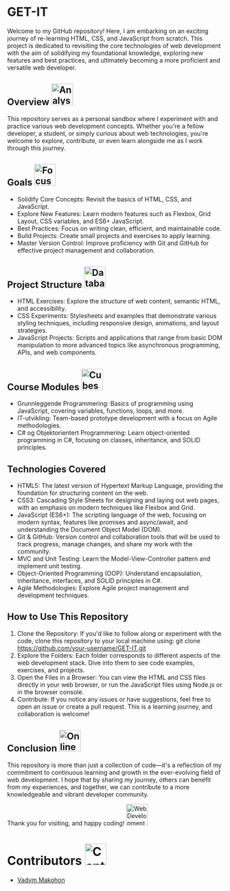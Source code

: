 # GET-IT

Welcome to my GitHub repository! Here, I am embarking on an exciting journey of re-learning HTML, CSS, and JavaScript from scratch. This project is dedicated to revisiting the core technologies of web development with the aim of solidifying my foundational knowledge, exploring new features and best practices, and ultimately becoming a more proficient and versatile web developer.

## Overview <img src="https://cdn-icons-png.flaticon.com/512/7756/7756168.png" alt="Analysis Icon" width="50" height="50">

This repository serves as a personal sandbox where I experiment with and practice various web development concepts. Whether you're a fellow developer, a student, or simply curious about web technologies, you're welcome to explore, contribute, or even learn alongside me as I work through this journey.

## Goals <img src="https://cdn-icons-png.flaticon.com/512/9677/9677777.png" alt="Focus Icon" width="50" height="50" />

- Solidify Core Concepts: Revisit the basics of HTML, CSS, and JavaScript.
- Explore New Features: Learn modern features such as Flexbox, Grid Layout, CSS variables, and ES6+ JavaScript.
- Best Practices: Focus on writing clean, efficient, and maintainable code.
- Build Projects: Create small projects and exercises to apply learning.
- Master Version Control: Improve proficiency with Git and GitHub for effective project management and collaboration.

## Project Structure <img src="https://cdn-icons-png.flaticon.com/512/2232/2232113.png" alt="Database Icon" width="50" height="50">

- HTML Exercises: Explore the structure of web content, semantic HTML, and accessibility.
- CSS Experiments: Stylesheets and examples that demonstrate various styling techniques, including responsive design, animations, and layout strategies.
- JavaScript Projects: Scripts and applications that range from basic DOM manipulation to more advanced topics like asynchronous programming, APIs, and web components.

## Course Modules <img src="https://cdn-icons-png.flaticon.com/512/2812/2812423.png" alt="Cubes Icon" width="50" height="50">

- Grunnleggende Programmering: Basics of programming using JavaScript, covering variables, functions, loops, and more.
- IT-utvikling: Team-based prototype development with a focus on Agile methodologies.
- C# og Objektorientert Programmering: Learn object-oriented programming in C#, focusing on classes, inheritance, and SOLID principles.

## Technologies Covered

- HTML5: The latest version of Hypertext Markup Language, providing the foundation for structuring content on the web.
- CSS3: Cascading Style Sheets for designing and laying out web pages, with an emphasis on modern techniques like Flexbox and Grid.
- JavaScript (ES6+): The scripting language of the web, focusing on modern syntax, features like promises and async/await, and understanding the Document Object Model (DOM).
- Git & GitHub: Version control and collaboration tools that will be used to track progress, manage changes, and share my work with the community.
- MVC and Unit Testing: Learn the Model-View-Controller pattern and implement unit testing.
- Object-Oriented Programming (OOP): Understand encapsulation, inheritance, interfaces, and SOLID principles in C#.
- Agile Methodologies: Explore Agile project management and development techniques.

## How to Use This Repository

1. Clone the Repository: If you'd like to follow along or experiment with the code, clone this repository to your local machine using:
git clone <https://github.com/your-username/GET-IT.git>
2. Explore the Folders: Each folder corresponds to different aspects of the web development stack. Dive into them to see code examples, exercises, and projects.
3. Open the Files in a Browser: You can view the HTML and CSS files directly in your web browser, or run the JavaScript files using Node.js or in the browser console.
4. Contribute: If you notice any issues or have suggestions, feel free to open an issue or create a pull request. This is a learning journey, and collaboration is welcome!

## Conclusion <img src="https://as2.ftcdn.net/v2/jpg/05/63/10/75/1000_F_563107581_rvTL35ISxXpHh5bU9lrc1rDHYCJHrvqz.jpg" alt="Online Training Icon" width="50" height="50">

This repository is more than just a collection of code—it's a reflection of my commitment to continuous learning and growth in the ever-evolving field of web development. I hope that by sharing my journey, others can benefit from my experiences, and together, we can contribute to a more knowledgeable and vibrant developer community.  

Thank you for visiting, and happy coding! <img src="https://cdn-icons-png.flaticon.com/512/2888/2888407.png" alt="Web Development Icon" width="50" height="50" />

# Contributors  <img src="https://cdn-icons-png.flaticon.com/512/5431/5431310.png" alt="Contribution Icon" width="50" height="50">

- [Vadym Makohon](https://github.com/VadymMakohon)
